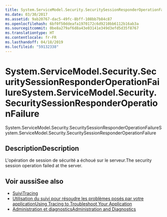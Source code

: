 ```yaml
---
title: System.ServiceModel.Security.SecuritySessionResponderOperationFailure
ms.date: 03/30/2017
ms.assetid: 9ab20767-dac5-49fc-8bff-108bb7b84c87
ms.openlocfilehash: 6bf0f50ddeafa1970172c6d9210bb6112b16ab3a
ms.sourcegitcommit: 0be8a279af6d8a43e03141e349d3efd5d35f8767
ms.translationtype: HT
ms.contentlocale: fr-FR
ms.lasthandoff: 04/18/2019
ms.locfileid: "59132338"
---
```

# <a name="systemservicemodelsecuritysecuritysessionresponderoperationfailure"></a><span data-ttu-id="6705a-102">System.ServiceModel.Security.SecuritySessionResponderOperationFailure</span><span class="sxs-lookup"><span data-stu-id="6705a-102">System.ServiceModel.Security.SecuritySessionResponderOperationFailure</span></span>
<span data-ttu-id="6705a-103">System.ServiceModel.Security.SecuritySessionResponderOperationFailure</span><span class="sxs-lookup"><span data-stu-id="6705a-103">System.ServiceModel.Security.SecuritySessionResponderOperationFailure</span></span>  
  
## <a name="description"></a><span data-ttu-id="6705a-104">Description</span><span class="sxs-lookup"><span data-stu-id="6705a-104">Description</span></span>  
 <span data-ttu-id="6705a-105">L'opération de session de sécurité a échoué sur le serveur.</span><span class="sxs-lookup"><span data-stu-id="6705a-105">The security session operation failed at the server.</span></span>  
  
## <a name="see-also"></a><span data-ttu-id="6705a-106">Voir aussi</span><span class="sxs-lookup"><span data-stu-id="6705a-106">See also</span></span>

- [<span data-ttu-id="6705a-107">Suivi</span><span class="sxs-lookup"><span data-stu-id="6705a-107">Tracing</span></span>](../../../../../docs/framework/wcf/diagnostics/tracing/index.md)
- [<span data-ttu-id="6705a-108">Utilisation du suivi pour résoudre les problèmes posés par votre application</span><span class="sxs-lookup"><span data-stu-id="6705a-108">Using Tracing to Troubleshoot Your Application</span></span>](../../../../../docs/framework/wcf/diagnostics/tracing/using-tracing-to-troubleshoot-your-application.md)
- [<span data-ttu-id="6705a-109">Administration et diagnostics</span><span class="sxs-lookup"><span data-stu-id="6705a-109">Administration and Diagnostics</span></span>](../../../../../docs/framework/wcf/diagnostics/index.md)
